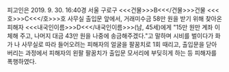 피고인은 2019. 9. 30. 16:40경 서울 구로구 <<<건물>>>B<<</건물>>>건물 <<<호>>>C<<</호>>>호 사무실 출입문 앞에서, 거래미수금 58만 원을 받기 위해 찾아온 피해자 <<<내국인이름>>>D<<</내국인이름>>>(남, 45세)에게 "15만 원만 계좌 이체해 주고, 나머지 대금 43만 원을 나중에 송금해주겠다."고 말하며 시비를 벌이다가 화가 나 사무실로 따라 들어오려는 피해자의 얼굴을 팔꿈치로 1회 때리고, 출입문을 닫아 버리는 과정에서 피해자의 왼팔 팔꿈치가 출입문 모서리에 부딪히게 하는 등 피해자를 폭행하였다.